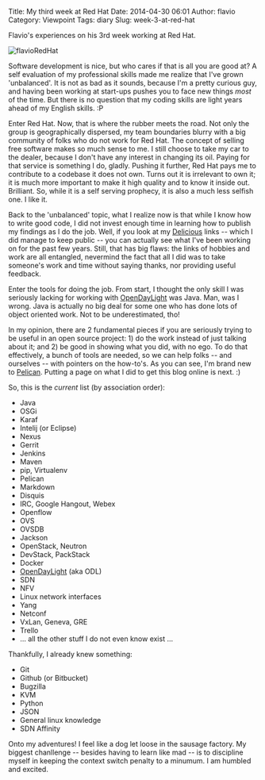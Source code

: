 Title: My third week at Red Hat
Date: 2014-04-30 06:01
Author: flavio
Category: Viewpoint
Tags: diary
Slug: week-3-at-red-hat

Flavio's experiences on his 3rd week working at Red Hat.

<!--more-->

![flavioRedHat](|filename|/images/flavioRedHat.jpg)

Software development is nice, but who cares if that is all you are good at? A self evaluation of my professional skills made
me realize that I've grown 'unbalanced'. It is not as bad as it sounds, because I'm a pretty curious guy, and having been working
at start-ups pushes you to face new things _most_ of the time. But there is no question that my coding skills are light years ahead
of my English skills. :P

Enter Red Hat. Now, that is where the rubber meets the road. Not only the group is geographically dispersed, my team boundaries
blurry with a big community of folks who do not work for Red Hat. The concept of selling free software makes so much sense to me.
I still choose to take my car to the dealer, because I don't have any interest in changing its oil. Paying for that service is
something I do, gladly. Pushing it further, Red Hat pays me to contribute to a codebase it does not own. Turns out it is irrelevant
to own it; it is much more important to make it high quality and to know it inside out. Brilliant. So, while it is a self serving
prophecy, it is also a much less selfish one. I like it.

Back to the 'unbalanced' topic, what I realize now is that while I know how to write good code, I did not invest enough time in
learning how to publish my findings as I do the job. Well, if you look at my [Delicious] links -- which
I did manage to keep public -- you can actually see what I've been working on for the past few years. Still, that has big flaws:
the links of hobbies and work are all entangled, nevermind the fact that all I did was to take someone's work and time without
saying thanks, nor providing useful feedback.

Enter the tools for doing the job. From start, I thought the only skill I was seriously lacking for working with [OpenDayLight] was Java.
Man, was I wrong. Java is actually no big deal for some one who has done lots of object oriented work. Not to be underestimated, tho!

In my opinion, there are 2 fundamental pieces if you are seriously trying to be useful in an open source project: 1) do the work
instead of just talking about it; and 2) be good in showing what you did, with no ego. To do that effectively, a bunch of tools
are needed, so we can help folks -- and ourselves -- with pointers on the how-to's. As you can see, I'm brand new to
[Pelican]. Putting a page on what I did to get this blog online is next. :)

So, this is the _current_ list (by association order):

* Java
* OSGi
* Karaf
* Intelij (or Eclipse)
* Nexus
* Gerrit
* Jenkins
* Maven
* pip, Virtualenv
* Pelican
* Markdown
* Disquis
* IRC, Google Hangout, Webex
* Openflow
* OVS
* OVSDB
* Jackson
* OpenStack, Neutron
* DevStack, PackStack
* Docker
* [OpenDayLight][] (aka ODL)
* SDN
* NFV
* Linux network interfaces
* Yang
* Netconf
* VxLan, Geneva, GRE
* Trello
*  ... all the other stuff I do not even know exist ...

Thankfully, I already knew something:

* Git
* Github (or Bitbucket)
* Bugzilla 
* KVM
* Python
* JSON
* General linux knowledge
* SDN Affinity

Onto my adventures! I feel like a dog let loose in the sausage factory. My biggest chanllenge -- besides
having to learn like mad -- is to discipline myself in keeping the context switch penalty to a minumum. I am humbled and excited.

  [Delicious]: https://delicious.com/gute
  [Pelican]: https://github.com/getpelican
  [OpenDayLight]: http://www.opendaylight.org/
